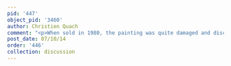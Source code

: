 ```yaml
---
pid: '447'
object_pid: '3460'
author: Christien Quach
comment: "<p>When sold in 1980, the painting was quite damaged and discolored.</p>\n"
post_date: 07/10/14
order: '446'
collection: discussion
---
```

